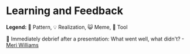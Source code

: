 # Learning and Feedback

**Legend:** 🐾 Pattern, 💡 Realization, 😺 Meme, 🔭 Tool

🐾 Immediately debrief after a presentation: What went well, what didn't? - [Meri Williams](https://vimeo.com/99813968)

